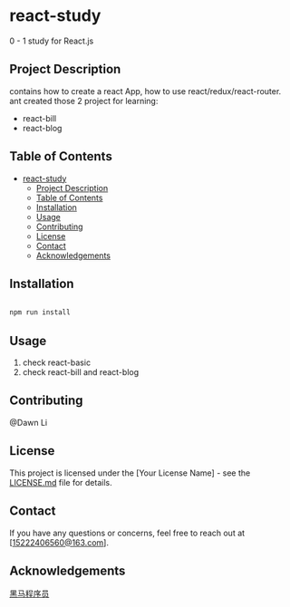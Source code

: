 # react-study

 0 - 1 study for React.js

## Project Description

contains how to create a react App, how to use react/redux/react-router.
ant created those 2 project for learning:
- react-bill
- react-blog

## Table of Contents

- [react-study](#react-study)
  - [Project Description](#project-description)
  - [Table of Contents](#table-of-contents)
  - [Installation](#installation)
  - [Usage](#usage)
  - [Contributing](#contributing)
  - [License](#license)
  - [Contact](#contact)
  - [Acknowledgements](#acknowledgements)

## Installation

```js

npm run install

```

## Usage

1. check react-basic
2. check react-bill and react-blog

## Contributing

@Dawn Li

## License

This project is licensed under the [Your License Name] - see the [LICENSE.md](LICENSE.md) file for details.

## Contact

If you have any questions or concerns, feel free to reach out at [15222406560@163.com].

## Acknowledgements

[黑马程序员](https://www.bilibili.com/list/watchlater?oid=577161016&bvid=BV1ZB4y1Z7o8&spm_id_from=333.337.top_right_bar_window_view_later.content.click)


